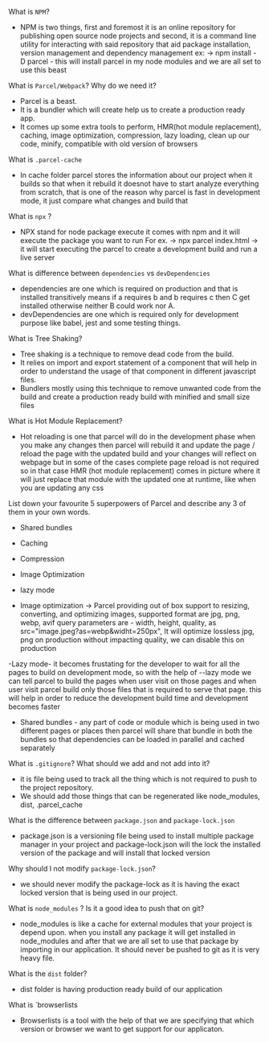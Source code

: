 What is `NPM`?
  - NPM is two things, first and foremost it is an online repository for publishing open source node projects and second, it is a command line utility for interacting with said repository that aid package installation, version management and dependency management
  ex: -> npm install -D parcel - this will install parcel in my node modules and we are all set to use this beast

What is `Parcel/Webpack`? Why do we need it?
 - Parcel is a beast.
 - It is a bundler which will create help us to create a production ready app.
 - It comes up some extra tools to perform, HMR(hot module replacement), caching, image optimization, compression, lazy loading, clean up our code, minify, compatible with old version of browsers

What is `.parcel-cache`
 - In cache folder parcel stores the information about our project when it builds so that when it rebuild it doesnot have to start analyze everything from scratch, that is one of the reason why parcel is fast in development mode, it just compare what changes and build that

What is `npx` ?
 - NPX stand for node package execute it comes with npm and it will execute the package you want to run
 For ex. -> npx parcel index.html -> it will start executing the parcel to create a development build and run a live server

What is difference between `dependencies` vs `devDependencies`
 - dependencies are one which is required on production and that is installed transitively means if a requires b and b requires c then C get installed otherwise neither B could work nor A.
 - devDependencies are one which is required only for development purpose like babel, jest and some testing things.

What is Tree Shaking?
 - Tree shaking is a technique to remove dead code from the build.
 - It relies on import and export statement of a component that will help in order to understand the usage of that component in different javascript files.
 - Bundlers mostly using this technique to remove unwanted code from the build and create a production ready build with minified and small size files

What is Hot Module Replacement?
 - Hot reloading is one that parcel will do in the development phase when you make any changes then parcel will rebuild it and update the page / reload the page with the updated build and your changes will reflect on webpage
 but in some of the cases complete page reload is not required so in that case HMR (hot module replacement) comes
 in picture where it will just replace that module with the updated one at runtime, like when you are updating any css

List down your favourite 5 superpowers of Parcel and describe any 3 of them in your
own words.
 - Shared bundles
 - Caching
 - Compression
 - Image Optimization
 - lazy mode

 - Image optimization -> Parcel providing out of box support to resizing, converting, and optimizing images, supported format are jpg, png, webp, avif
 query parameters are - width, height, quality, as
 src="image.jpeg?as=webp&widht=250px",
 It will optimize lossless jpg, png on production without impacting quality, we can disable this on production

 -Lazy mode- it becomes frustating for the developer to wait for all the pages to build on development mode, so with the help of --lazy mode we can tell parcel to build the pages when user visit on those pages and when user visit parcel build only those files that is required to serve that page. this will help in order to reduce the development build time and development becomes faster

 - Shared bundles - any part of code or module which is being used in two different pages or places then parcel will share that bundle in both the bundles so that dependencies can be loaded in parallel and cached separately

What is `.gitignore`? What should we add and not add into it?
 - it is file being used to track all the thing which is not required to push to the project repository.
 - We should add those things that can be regenerated like node_modules, dist, .parcel_cache

What is the difference between `package.json` and `package-lock.json`
 - package.json is a versioning file being used to install multiple package manager in your project and package-lock.json will the lock the installed version of the package and will install that locked version

Why should I not modify `package-lock.json`?
 - we should never modify the package-lock as it is having the exact locked version that is being used in our project.

What is `node_modules` ? Is it a good idea to push that on git?
 - node_modules is like a cache for external modules that your project is depend upon. when you install any package it will get installed in node_modules and after that we are all set to use that package by importing in our application. It should never be pushed to git as it is very heavy file.

What is the `dist` folder?
 - dist folder is having production ready build of our application

What is `browserlists
 - Browserlists is a tool with the help of that we are specifying that which version or browser we want to get support for our applicaton.
















